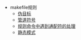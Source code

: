 * makefile规则
   * [伪目标](伪目标.md)
   * [管道符号](管道符号.md)
   * [规则命令中遇到通配符的处理](规则命令中遇到通配符的处理.md)
   * [静态模式](静态模式.md)
